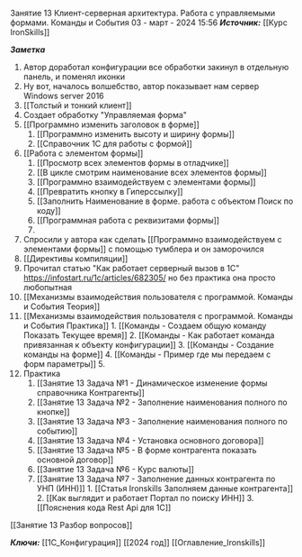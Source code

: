 
Занятие 13 Клиент-серверная архитектура. Работа с управляемыми формами. Команды и События
 03 - март - 2024  15:56 
***Источник:***  [[Курс IronSkills]] 

***Заметка*** 
1. Автор доработал конфигурации все обработки закинул в отдельную панель, и поменял иконки
2. Ну вот, началось волшебство, автор показывает нам сервер Windows server 2016
3. [[Толстый и тонкий клиент]]
4. Создает обработку "Управляемая форма"
5. [[Программно изменить заголовок в форме]]
	1. [[Программно изменить высоту и ширину  формы]]
	2. [[Справочник 1С для работы с формой]]
6. [[Работа с элементом формы]]
	1. [[Просмотр всех элементов формы в отладчике]]
	2. [[В цикле смотрим наименование всех элементов формы]]
	3. [[Программно взаимодействуем с элементами формы]]
	4.  [[Превратить кнопку в Гиперссылку]]
	5. [[Заполнить Наименование в форме. работа с объектом Поиск по коду]]
	6. [[Программная работа с реквизитами формы]]
	7. 
7. Спросили у автора как сделать  [[Программно взаимодействуем с элементами формы]] с помощью тумблера и он заморочился
8. [[Директивы компиляции]]
9. Прочитал статью "Как работает серверный вызов в 1С" https://infostart.ru/1c/articles/682305/ но без практика она просто любопытная
10. [[Механизмы взаимодействия пользователя с программой. Команды и События Теория]]
11.  [[Механизмы взаимодействия пользователя с программой. Команды и События Практика]]
	1. [[Команды - Создаем общую команду Показать Текущее время]]
	2. [[Команды - Как работает команда привязанная к объекту конфигурации]]
	3. [[Команды - Создание команды на форме]]
	4. [[Команды - Пример где мы передаем с форм параметры]]
	5. 
12. Практика
	1. [[Занятие 13 Задача №1 - Динамическое изменение формы справочника Контрагенты]]
	2. [[Занятие 13 Задача №2 - Заполнение наименования полного по кнопке]]
	3. [[Занятие 13 Задача №3 - Заполнение наименования полного по событию]]
	4. [[Занятие 13 Задача №4 - Установка основного договора]]
	5. [[Занятие 13 Задача №5 - В форме контрагента показать основной договор]]
	6. [[Занятие 13 Задача №6 - Курс валюты]]
	7. [[Занятие 13 Задача №7 - Заполнение данных контрагента по УНП (ИНН)]]
			1. [[Статья Ironskills Заполняем данные контрагента]]
			2. [[Как выглядит и работает Портал по поиску ИНН]]
			3. [[Пояснения кода Rest Api для 1С]]

[[Занятие 13 Разбор вопросов]]

***Ключи:*** [[1С_Конфигурация]] [[2024 год]]  [[Оглавление_Ironskills]]